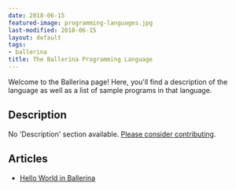 ```yaml
---
date: 2018-06-15
featured-image: programming-languages.jpg
last-modified: 2018-06-15
layout: default
tags:
- ballerina
title: The Ballerina Programming Language
---
```


Welcome to the Ballerina page! Here, you'll find a description of the language as well as a list of sample programs in that language.

## Description

No 'Description' section available. [Please consider contributing](https://github.com/TheRenegadeCoder/sample-programs-website).

## Articles

- [Hello World in Ballerina](https://sampleprograms.io/projects/hello-world/ballerina)